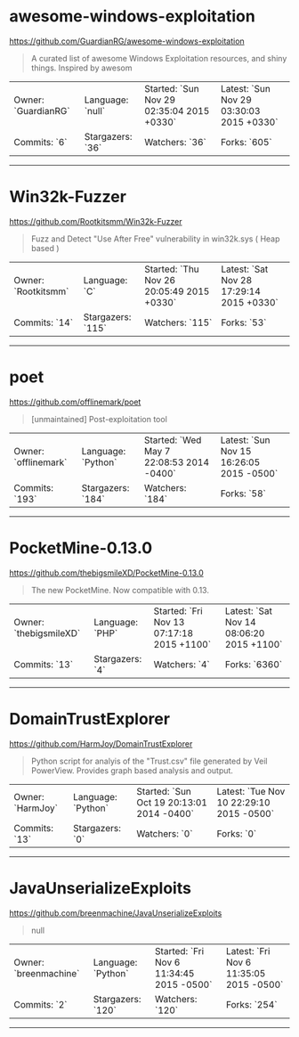 # awesome-windows-exploitation

https://github.com/GuardianRG/awesome-windows-exploitation
<blockquote>
A curated list of awesome Windows Exploitation resources, and shiny things. Inspired by awesom
</blockquote>

<table>
<tr><td>Owner: `GuardianRG`</td>
    <td>Language: `null`</td>
    <td>Started: `Sun Nov 29 02:35:04 2015 +0330`</td>
    <td>Latest: `Sun Nov 29 03:30:03 2015 +0330`</td></tr>
<tr><td>Commits: `6`</td>
    <td>Stargazers: `36`</td>
    <td>Watchers: `36`</td>
    <td>Forks: `605`</td></tr>
</table>

---

# Win32k-Fuzzer

https://github.com/Rootkitsmm/Win32k-Fuzzer
<blockquote>
Fuzz and Detect &quot;Use After Free&quot; vulnerability  in win32k.sys ( Heap based )
</blockquote>

<table>
<tr><td>Owner: `Rootkitsmm`</td>
    <td>Language: `C`</td>
    <td>Started: `Thu Nov 26 20:05:49 2015 +0330`</td>
    <td>Latest: `Sat Nov 28 17:29:14 2015 +0330`</td></tr>
<tr><td>Commits: `14`</td>
    <td>Stargazers: `115`</td>
    <td>Watchers: `115`</td>
    <td>Forks: `53`</td></tr>
</table>

---

# poet

https://github.com/offlinemark/poet
<blockquote>
[unmaintained] Post-exploitation tool 
</blockquote>

<table>
<tr><td>Owner: `offlinemark`</td>
    <td>Language: `Python`</td>
    <td>Started: `Wed May 7 22:08:53 2014 -0400`</td>
    <td>Latest: `Sun Nov 15 16:26:05 2015 -0500`</td></tr>
<tr><td>Commits: `193`</td>
    <td>Stargazers: `184`</td>
    <td>Watchers: `184`</td>
    <td>Forks: `58`</td></tr>
</table>

---

# PocketMine-0.13.0

https://github.com/thebigsmileXD/PocketMine-0.13.0
<blockquote>
The new PocketMine. Now compatible with 0.13.
</blockquote>

<table>
<tr><td>Owner: `thebigsmileXD`</td>
    <td>Language: `PHP`</td>
    <td>Started: `Fri Nov 13 07:17:18 2015 +1100`</td>
    <td>Latest: `Sat Nov 14 08:06:20 2015 +1100`</td></tr>
<tr><td>Commits: `13`</td>
    <td>Stargazers: `4`</td>
    <td>Watchers: `4`</td>
    <td>Forks: `6360`</td></tr>
</table>

---

# DomainTrustExplorer

https://github.com/HarmJoy/DomainTrustExplorer
<blockquote>
Python script for analyis of the &quot;Trust.csv&quot; file generated by Veil PowerView. Provides graph based analysis and output. 
</blockquote>

<table>
<tr><td>Owner: `HarmJoy`</td>
    <td>Language: `Python`</td>
    <td>Started: `Sun Oct 19 20:13:01 2014 -0400`</td>
    <td>Latest: `Tue Nov 10 22:29:10 2015 -0500`</td></tr>
<tr><td>Commits: `13`</td>
    <td>Stargazers: `0`</td>
    <td>Watchers: `0`</td>
    <td>Forks: `0`</td></tr>
</table>

---

# JavaUnserializeExploits

https://github.com/breenmachine/JavaUnserializeExploits
<blockquote>
null
</blockquote>

<table>
<tr><td>Owner: `breenmachine`</td>
    <td>Language: `Python`</td>
    <td>Started: `Fri Nov 6 11:34:45 2015 -0500`</td>
    <td>Latest: `Fri Nov 6 11:35:05 2015 -0500`</td></tr>
<tr><td>Commits: `2`</td>
    <td>Stargazers: `120`</td>
    <td>Watchers: `120`</td>
    <td>Forks: `254`</td></tr>
</table>

---

